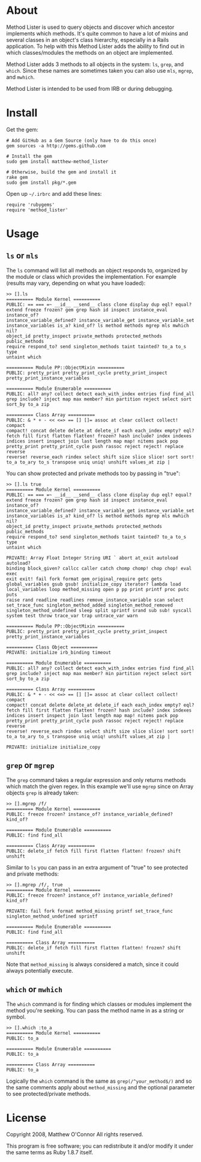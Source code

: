 About
=====

Method Lister is used to query objects and discover which ancestor implements
which methods. It's quite common to have a lot of mixins and several classes
in an object's class hierarchy, especially in a Rails application. To help
with this Method Lister adds the ability to find out in which classes/modules
the methods on an object are implemented.

Method Lister adds 3 methods to all objects in the system: `ls`, `grep`, and
`which`. Since these names are sometimes taken you can also use `mls`,
`mgrep`, and `mwhich`.  

Method Lister is intended to be used from IRB or during debugging.

Install
=======

Get the gem:

    # Add GitHub as a Gem Source (only have to do this once)
    gem sources -a http://gems.github.com
    
    # Install the gem
    sudo gem install matthew-method_lister
    
    # Otherwise, build the gem and install it
    rake gem
    sudo gem install pkg/*.gem

Open up `~/.irbrc` and add these lines:

    require 'rubygems'
    require 'method_lister'
    
Usage
=====

`ls` or `mls`
-------------

The `ls` command will list all methods an object responds to, organized by the
module or class which provides the implementation. For example (results may
vary, depending on what you have loaded):

    >> [].ls
    ========== Module Kernel ==========
    PUBLIC: == === =~ __id__ __send__ class clone display dup eql? equal?
    extend freeze frozen? gem grep hash id inspect instance_eval instance_of?
    instance_variable_defined? instance_variable_get instance_variable_set
    instance_variables is_a? kind_of? ls method methods mgrep mls mwhich nil?
    object_id pretty_inspect private_methods protected_methods public_methods
    require respond_to? send singleton_methods taint tainted? to_a to_s type
    untaint which

    ========== Module PP::ObjectMixin ==========
    PUBLIC: pretty_print pretty_print_cycle pretty_print_inspect
    pretty_print_instance_variables

    ========== Module Enumerable ==========
    PUBLIC: all? any? collect detect each_with_index entries find find_all
    grep include? inject map max member? min partition reject select sort
    sort_by to_a zip

    ========== Class Array ==========
    PUBLIC: & * + - << <=> == [] []= assoc at clear collect collect! compact
    compact! concat delete delete_at delete_if each each_index empty? eql?
    fetch fill first flatten flatten! frozen? hash include? index indexes
    indices insert inspect join last length map map! nitems pack pop
    pretty_print pretty_print_cycle push rassoc reject reject! replace reverse
    reverse! reverse_each rindex select shift size slice slice! sort sort!
    to_a to_ary to_s transpose uniq uniq! unshift values_at zip |

You can show protected and private methods too by passing in "true":

    >> [].ls true
    ========== Module Kernel ==========
    PUBLIC: == === =~ __id__ __send__ class clone display dup eql? equal?
    extend freeze frozen? gem grep hash id inspect instance_eval instance_of?
    instance_variable_defined? instance_variable_get instance_variable_set
    instance_variables is_a? kind_of? ls method methods mgrep mls mwhich nil?
    object_id pretty_inspect private_methods protected_methods public_methods
    require respond_to? send singleton_methods taint tainted? to_a to_s type
    untaint which

    PRIVATE: Array Float Integer String URI ` abort at_exit autoload autoload?
    binding block_given? callcc caller catch chomp chomp! chop chop! eval exec
    exit exit! fail fork format gem_original_require getc gets
    global_variables gsub gsub! initialize_copy iterator? lambda load
    local_variables loop method_missing open p pp print printf proc putc puts
    raise rand readline readlines remove_instance_variable scan select
    set_trace_func singleton_method_added singleton_method_removed
    singleton_method_undefined sleep split sprintf srand sub sub! syscall
    system test throw trace_var trap untrace_var warn

    ========== Module PP::ObjectMixin ==========
    PUBLIC: pretty_print pretty_print_cycle pretty_print_inspect
    pretty_print_instance_variables

    ========== Class Object ==========
    PRIVATE: initialize irb_binding timeout

    ========== Module Enumerable ==========
    PUBLIC: all? any? collect detect each_with_index entries find find_all
    grep include? inject map max member? min partition reject select sort
    sort_by to_a zip

    ========== Class Array ==========
    PUBLIC: & * + - << <=> == [] []= assoc at clear collect collect! compact
    compact! concat delete delete_at delete_if each each_index empty? eql?
    fetch fill first flatten flatten! frozen? hash include? index indexes
    indices insert inspect join last length map map! nitems pack pop
    pretty_print pretty_print_cycle push rassoc reject reject! replace reverse
    reverse! reverse_each rindex select shift size slice slice! sort sort!
    to_a to_ary to_s transpose uniq uniq! unshift values_at zip |

    PRIVATE: initialize initialize_copy
    
`grep` or `mgrep`
-----------------

The `grep` command takes a regular expression and only returns methods which
match the given regex. In this example we'll use `mgrep` since on Array
objects `grep` is already taken:

    >> [].mgrep /f/
    ========== Module Kernel ==========
    PUBLIC: freeze frozen? instance_of? instance_variable_defined? kind_of?

    ========== Module Enumerable ==========
    PUBLIC: find find_all

    ========== Class Array ==========
    PUBLIC: delete_if fetch fill first flatten flatten! frozen? shift unshift

Similar to `ls` you can pass in an extra argument of "true" to see protected
and private methods:

    >> [].mgrep /f/, true
    ========== Module Kernel ==========
    PUBLIC: freeze frozen? instance_of? instance_variable_defined? kind_of?

    PRIVATE: fail fork format method_missing printf set_trace_func
    singleton_method_undefined sprintf

    ========== Module Enumerable ==========
    PUBLIC: find find_all

    ========== Class Array ==========
    PUBLIC: delete_if fetch fill first flatten flatten! frozen? shift unshift
    
Note that `method_missing` is always considered a match, since it could always
potentially execute.

`which` or `mwhich`
-------------------

The `which` command is for finding which classes or modules implement the
method you're seeking. You can pass the method name in as a string or symbol.

    >> [].which :to_a
    ========== Module Kernel ==========
    PUBLIC: to_a

    ========== Module Enumerable ==========
    PUBLIC: to_a

    ========== Class Array ==========
    PUBLIC: to_a

Logically the `which` command is the same as `grep(/^your_method$/)` and so
the same comments apply about `method_missing` and the optional parameter to
see protected/private methods.

License
=======

Copyright 2008, Matthew O'Connor All rights reserved.

This program is free software; you can redistribute it and/or modify it under
the same terms as Ruby 1.8.7 itself.
